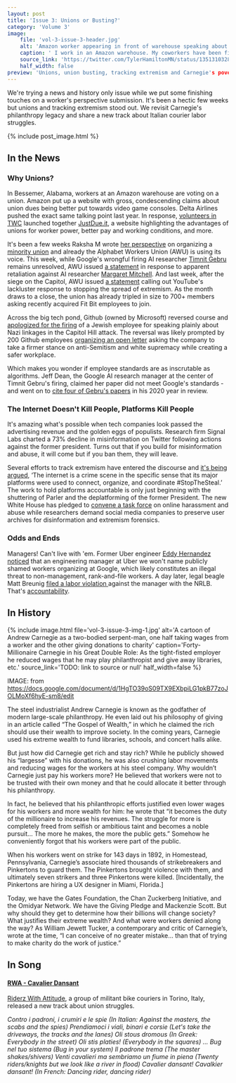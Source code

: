 ```yaml
---
layout: post
title: 'Issue 3: Unions or Busting?'
category: 'Volume 3'
image:
    file: 'vol-3-issue-3-header.jpg'
    alt: 'Amazon worker appearing in front of warehouse speaking about employer retaliation.'
    caption: ' I work in an Amazon warehouse. My coworkers have been fired for speaking up about unsafe working conditions. COVID's rapid spread has made it unsafe for me to take care of my grandma, who’s been recovering from cancer. Joe Biden promised to stand up for workers like me.—Tyler Hamilton'
    source_link: 'https://twitter.com/TylerHamiltonMN/status/1351310328198553603'
    half_width: false
preview: 'Unions, union busting, tracking extremism and Carnegie's poverty philanthropy.'
---
```


We're trying a news and history only issue while we put some finishing touches on a worker's perspective submission. It's been a hectic few weeks but unions and tracking extremism stood out. We revisit Carnegie's philanthropy legacy and share a new track about Italian courier labor struggles.

{% include post_image.html %}

## In the News

### Why Unions?

In Bessemer, Alabama, workers at an Amazon warehouse are voting on a union. Amazon put up a website with gross, condescending claims about union dues being better put towards video game consoles. Delta Airlines pushed the exact same talking point last year. In response, [volunteers in TWC](https://twitter.com/techworkersco/status/1351590466261823489) launched together [JustDue.it](https://justdue.it), a website highlighting the advantages of unions for worker power, better pay and working conditions, and more. 

It's been a few weeks Raksha M wrote [her perspective](https://news.techworkerscoalition.org/2021/01/04/issue-1/) on organizing a [minority union](https://jacobinmag.com/2021/01/google-alphabet-workers-union-tech) and already the Alphabet Workers Union (AWU) is using its voice. This week, while Google's wrongful firing AI researcher [Timnit Gebru](https://twitter.com/timnitGebru) remains unresolved, AWU issued [a statement](https://alphabetworkersunion.org/press/releases/retaliation-against-margaret-mitchell/) in response to apparent retaliation against AI researcher [Margaret Mitchell](https://twitter.com/mmitchell_a). And last week, after the siege on the Capitol, AWU issued [a statement](https://twitter.com/AlphabetWorkers/status/1347331587315171330) calling out YouTube's lackluster response to stopping the spread of extremism. As the month draws to a close, the union has already tripled in size to 700+ members asking recently acquired Fit Bit employees to join.

Across the big tech pond, Github (owned by Microsoft) reversed course and [apologized for the firing](https://github.blog/2021-01-17-update-on-an-employee-matter/) of a Jewish employee for speaking plainly about Nazi linkages in the Capitol Hill attack. The reversal was likely prompted by 200 Github employees [organizing an open letter](https://www.businessinsider.com/microsoft-github-backlash-jewish-employee-termination-2021-1) asking the company to take a firmer stance on anti-Semitism and white supremacy while creating a safer workplace.

Which makes you wonder if employee standards are as inscrutable as algorithms. Jeff Dean, the Google AI research manager at the center of Timnit Gebru's firing, claimed her paper did not meet Google's standards - and went on to [cite four of Gebru's papers](https://twitter.com/math_rachel/status/1349244684393070593?s=20) in his 2020 year in review.

### The Internet Doesn't Kill People, Platforms Kill People

It's amazing what's possible when tech companies look passed the advertising revenue and the golden eggs of populists. Research firm Signal Labs charted a 73% decline in misinformation on Twitter following actions against the former president. Turns out that if you build for misinformation and abuse, it will come but if you ban them, they will leave.

Several efforts to track extremism have entered the discourse and [it's being argued](https://foreignpolicy.com/2021/01/20/internet-crime-scene-capitol-riot-data-information-governance/), ‘The internet is a crime scene in the specific sense that its major platforms were used to connect, organize, and coordinate #StopTheSteal.’ The work to hold platforms accountable is only just beginning with the shuttering of Parler and the deplatforming of the former President. The new White House has pledged to [convene a task force](https://joebiden.com/vawa/) on online harassment and abuse while researchers demand social media companies to preserve user archives for disinformation and extremism forensics.

### Odds and Ends

Managers! Can't live with 'em. Former Uber engineer [Eddy Hernandez](https://news.techworkerscoalition.org/2020/10/30/issue-13/) [noticed](https://twitter.com/eddywashere/status/1349793897984126976) that an engineering manager at Uber we won't name publicly shamed workers organizing at Google, which likely constitutes an illegal threat to non-management, rank-and-file workers. A day later, legal beagle Matt Breunig [filed a labor violation ](https://www.nlrb.gov/case/20-CA-271565) against the manager with the NRLB. That's [accountability](https://twitter.com/eddywashere/status/1350291357705781250/).

## In History

{% include image.html
  file='vol-3-issue-3-img-1.jpg'
  alt='A cartoon of Andrew Carnegie as a two-bodied serpent-man, one half taking wages from a worker and the other giving donations to charity'
  caption='Forty-Millionaire Carnegie in his Great Double Role: As the tight-fisted employer he reduced wages that he may play philanthropist and give away libraries, etc.'
  source_link='TODO: link to source or null'
  half_width=false
%}

IMAGE: from https://docs.google.com/document/d/1HgTO39oS09TX9EXbpiLG1pkB77zoJOLMoXf6hyE-sm8/edit

The steel industrialist Andrew Carnegie is known as the godfather of modern large-scale philanthropy. He even laid out his philosophy of giving in an article called “The Gospel of Wealth,” in which he claimed the rich should use their wealth to improve society. In the coming years, Carnegie used his extreme wealth to fund libraries, schools, and concert halls alike.

But just how did Carnegie get rich and stay rich? While he publicly showed his “largesse” with his donations, he was also crushing labor movements and reducing wages for the workers at his steel company. Why wouldn’t Carnegie just pay his workers more? He believed that workers were not to be trusted with their own money and that he could allocate it better through his philanthropy. 

In fact, he believed that his philanthropic efforts justified even lower wages for his workers and more wealth for him: he wrote that “it becomes the duty of the millionaire to increase his revenues. The struggle for more is completely freed from selfish or ambitious taint and becomes a noble pursuit... The more he makes, the more the public gets.” Somehow he conveniently forgot that his workers were part of the public.

When his workers went on strike for 143 days in 1892, in Homestead, Pennsylvania, Carnegie’s associate hired thousands of strikebreakers and Pinkertons to guard them. The Pinkertons brought violence with them, and ultimately seven strikers and three Pinkertons were killed. [Incidentally, the Pinkertons are hiring a UX designer in Miami, Florida.]

Today, we have the Gates Foundation, the Chan Zuckerberg Initiative, and the Omidyar Network. We have the Giving Pledge and Mackenzie Scott. But why should they get to determine how their billions will change society? What justifies their extreme wealth? And what were workers denied along the way? As William Jewett Tucker, a contemporary and critic of Carnegie’s, wrote at the time, “I can conceive of no greater mistake... than that of trying to make charity do the work of justice.”

## In Song

#### [RWA - Cavalier Dansant](https://www.youtube.com/watch?v=ywpfsU9BmGE)

[Riderz With Attitude](https://www.instagram.com/rwatorino/), a group of militant bike couriers in Torino, Italy, released a new track about union struggles.

_Contro i padroni, i crumiri e le spie (In Italian: Against the masters, the scabs and the spies)
Prendiamoci i viali, binari e corsie (Let's take the driveways, the tracks and the lanes)
Oli stous dromous (In Greek: Everybody in the street)
Oli stis platies! (Everybody in the squares)
...
Bug nel tuo sistema (Bug in your system)
Il padrone trema (The master shakes/shivers)
Venti cavalieri ma sembriamo un fiume in piena (Twenty riders/knights but we look like a river in flood)
Cavalier dansant! Cavalkier dansant! (In French: Dancing rider, dancing rider)_
